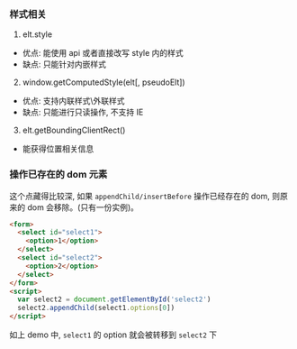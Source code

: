 ### 样式相关

1. elt.style

* 优点: 能使用 api 或者直接改写 style 内的样式
* 缺点: 只能针对内嵌样式

2. window.getComputedStyle(elt[, pseudoElt])

* 优点: 支持内联样式\外联样式
* 缺点: 只能进行只读操作, 不支持 IE

3. elt.getBoundingClientRect()

* 能获得位置相关信息

### 操作已存在的 dom 元素

这个点藏得比较深, 如果 `appendChild/insertBefore` 操作已经存在的 dom, 则原来的 dom 会移除。(只有一份实例)。

```html
<form>
  <select id="select1">
    <option>1</option>
  </select>
  <select id="select2">
    <option>2</option>
  </select>
</form>
<script>
  var select2 = document.getElementById('select2')
  select2.appendChild(select1.options[0])
</script>
```

如上 demo 中, `select1` 的 option 就会被转移到 `select2` 下